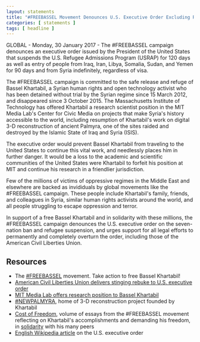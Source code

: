 ```yaml
---
layout: statements
title: "#FREEBASSEL Movement Denounces U.S. Executive Order Excluding Refugees"
categories: [ statements ]
tags: [ headline ]
---
```


GLOBAL - Monday, 30 January 2017 - The #FREEBASSEL campaign denounces an executive order issued by the President of the United States that suspends the U.S. Refugee Admissions Program (USRAP) for 120 days as well as entry of people from Iraq, Iran, Libya, Somalia, Sudan, and Yemen for 90 days and from Syria indefinitely, regardless of visa.

The #FREEBASSEL campaign is committed to the safe release and refuge of Bassel Khartabil, a Syrian human rights and open technology activist who has been detained without trial by the Syrian regime since 15 March 2012, and disappeared since 3 October 2015. The Massachusetts Institute of Technology has offered Khartabil a research scientist position in the MIT Media Lab's Center for Civic Media on projects that make Syria's history accessible to the world, including resumption of Khartabil's work on digital 3-D reconstruction of ancient Palmyra, one of the sites raided and destroyed by the Islamic State of Iraq and Syria (ISIS).

The executive order would prevent Bassel Khartabil from traveling to the United States to continue this vital work, and needlessly places him in further danger. It would be a loss to the academic and scientific communities of the United States were Khartabil to forfeit his position at MIT and continue his research in a friendlier jurisdiction.

Few of the millions of victims of oppressive regimes in the Middle East and elsewhere are backed as invididuals by global movements like the #FREEBASSEL campaign. These people include Khartabil's family, friends, and colleagues in Syria, similar human rights activists around the world, and all people struggling to escape oppression and terror.

In support of a free Bassel Khartabil and in solidarity with these millions, the #FREEBASSEL campaign denounces the U.S. executive order on the seven-nation ban and refugee suspension, and urges support for all legal efforts to permanently and completely overturn the order, including those of the American Civil Liberties Union.

## Resources

* The [#FREEBASSEL](http://freebassel.org) movement. Take action to free Bassel Khartabil!
* [American Civil Liberties Union delivers stinging rebuke to U.S. executive order](https://www.aclu.org/blog/speak-freely/president-trumps-first-week-aclu-hands-him-first-stinging-rebuke)
* [MIT Media Lab offers research position to Bassel Khartabil](https://news.mit.edu/2015/mit-media-lab-offers-research-position-bassel-khartabil-1022)
* [#NEWPALMYRA](http://www.newpalmyra.org/), home of 3-D reconstruction project founded by Khartabil
* [Cost of Freedom](http://costoffreedom.cc/), volume of essays from the #FREEBASSEL movement reflecting on Khartabil's accomplishments and demanding his freedom, in [solidarity](https://book.costoffreedom.cc/book/collective-memory/what-does-freedom-mean-to-you-mr-government.html) with his many peers
* [English Wikipedia article](https://en.wikipedia.org/wiki/Executive_Order_%22Protecting_the_Nation_from_Foreign_Terrorist_Entry_into_the_United_States%22) on the U.S. executive order
